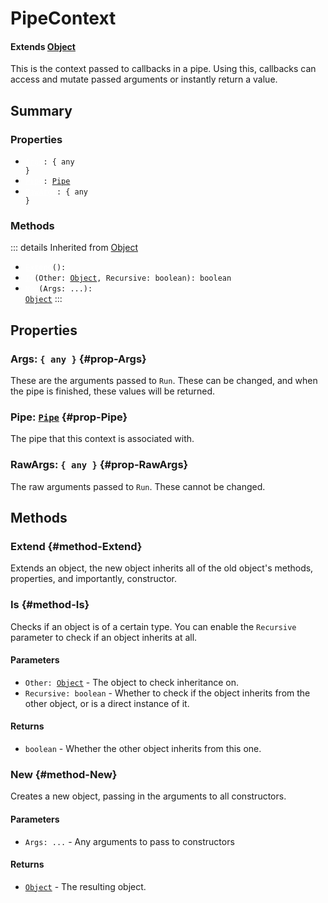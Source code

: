 # PipeContext
#### Extends [Object](/api/Object)
This is the context passed to callbacks in a pipe. Using
this, callbacks can access and mutate passed arguments or
instantly return a value.

## Summary
### Properties
- <code><a style="color:white" href="#prop-Args">Args</a>: { any }</code>
- <code><a style="color:white" href="#prop-Pipe">Pipe</a>: [Pipe](/api/pipe)</code>
- <code><a style="color:white" href="#prop-RawArgs">RawArgs</a>: { any }</code>
### Methods
::: details Inherited from [Object](/api/Object)
- <code><a style="color:white" href="#method-Extend">Extend</a>(): </code>
- <code><a style="color:white" href="#method-Is">Is</a>(Other: [Object](/api/object), Recursive: boolean): boolean</code>
- <code><a style="color:white" href="#method-New">New</a>(Args: ...): [Object](/api/object)</code>
:::
## Properties
### Args: <code>{ any }</code> {#prop-Args}
These are the arguments passed to `Run`. These can be changed,
and when the pipe is finished, these values will be returned.

### Pipe: <code>[Pipe](/api/pipe)</code> {#prop-Pipe}
The pipe that this context is associated with.

### RawArgs: <code>{ any }</code> {#prop-RawArgs}
The raw arguments passed to `Run`. These cannot be changed.

## Methods
### Extend {#method-Extend}
Extends an object, the new object inherits all of the old object's
methods, properties, and importantly, constructor.

### Is {#method-Is}
Checks if an object is of a certain type. You can enable the
`Recursive` parameter to check if an object inherits at all.

#### Parameters
- <code>Other: [Object](/api/object)</code> - The object to check inheritance on.
- <code>Recursive: boolean</code> - Whether to check if the object inherits from the other object, or is a direct instance of it.
#### Returns
- <code>boolean</code> - Whether the other object inherits from this one.
### New {#method-New}
Creates a new object, passing in the arguments to all constructors.

#### Parameters
- <code>Args: ...</code> - Any arguments to pass to constructors
#### Returns
- <code>[Object](/api/object)</code> - The resulting object.
